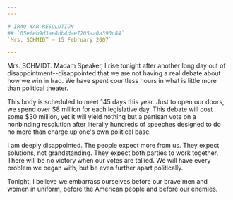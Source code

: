 ```yaml
---
---

# IRAQ WAR RESOLUTION
## `05efeb9d3ae8db4dae7205aa0a390c84`
`Mrs. SCHMIDT — 15 February 2007`

---
```



Mrs. SCHMIDT. Madam Speaker, I rise tonight after another long day 
out of disappointment--disappointed that we are not having a real 
debate about how we win in Iraq. We have spent countless hours in what 
is little more than political theater.

This body is scheduled to meet 145 days this year. Just to open our 
doors, we spend over $8 million for each legislative day. This debate 
will cost some $30 million, yet it will yield nothing but a partisan 
vote on a nonbinding resolution after literally hundreds of speeches 
designed to do no more than charge up one's own political base.

I am deeply disappointed. The people expect more from us. They expect 
solutions, not grandstanding. They expect both parties to work 
together. There will be no victory when our votes are tallied. We will 
have every problem we began with, but be even further apart 
politically.

Tonight, I believe we embarrass ourselves before our brave men and 
women in uniform, before the American people and before our enemies.